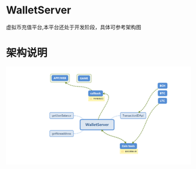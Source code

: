 
# WalletServer
虚拟币充值平台,本平台还处于开发阶段，具体可参考架构图

# 架构说明
![img](https://github.com/Roddy1219/walletServer/blob/master/templates/coin.png)


